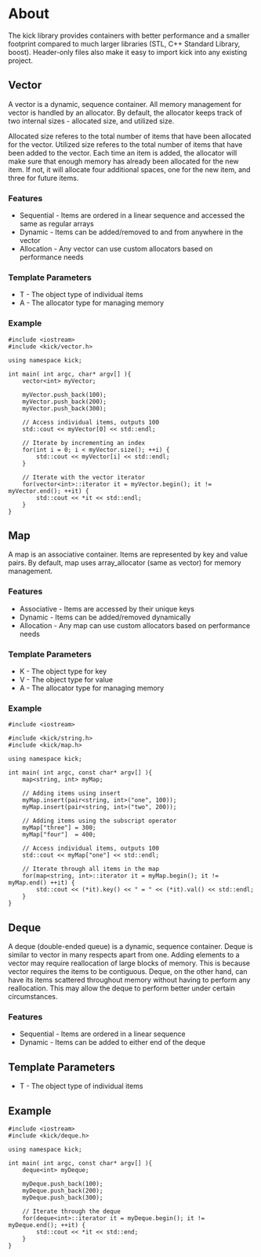 # About

The kick library provides containers with better performance and a smaller footprint compared to much larger libraries (STL, C++ Standard Library, boost). Header-only files also make it easy to import kick into any existing project.

## Vector

A vector is a dynamic, sequence container. All memory management for vector is handled by an allocator. By default, the allocator keeps track of two internal sizes - allocated size, and utilized size.

Allocated size referes to the total number of items that have been allocated for the vector. Utilized size referes to the total number of items that have been added to the vector. Each time an item is added, the allocator will make sure that enough memory has already been allocated for the new item. If not, it will allocate four additional spaces, one for the new item, and three for future items.

### Features

* Sequential - Items are ordered in a linear sequence and accessed the same as regular arrays
* Dynamic - Items can be added/removed to and from anywhere in the vector
* Allocation - Any vector can use custom allocators based on performance needs

### Template Parameters

* T - The object type of individual items
* A - The allocator type for managing memory

### Example

    #include <iostream>
    #include <kick/vector.h>

    using namespace kick;
    
    int main( int argc, char* argv[] ){
        vector<int> myVector; 
        
        myVector.push_back(100); 
        myVector.push_back(200); 
        myVector.push_back(300); 
        
        // Access individual items, outputs 100
        std::cout << myVector[0] << std::endl; 
    
        // Iterate by incrementing an index
        for(int i = 0; i < myVector.size(); ++i) {
            std::cout << myVector[i] << std::endl; 
        }

        // Iterate with the vector iterator
        for(vector<int>::iterator it = myVector.begin(); it != myVector.end(); ++it) {
            std::cout << *it << std::endl; 
        }
    }


## Map

A map is an associative container. Items are represented by key and value pairs. By default, map uses array_allocator<T> (same as vector) for memory management.

### Features

* Associative - Items are accessed by their unique keys
* Dynamic - Items can be added/removed dynamically
* Allocation - Any map can use custom allocators based on performance needs

### Template Parameters

* K - The object type for key
* V - The object type for value
* A - The allocator type for managing memory

### Example

    #include <iostream>

    #include <kick/string.h>
    #include <kick/map.h>

    using namespace kick;

    int main( int argc, const char* argv[] ){
        map<string, int> myMap; 

        // Adding items using insert
        myMap.insert(pair<string, int>("one", 100)); 
        myMap.insert(pair<string, int>("two", 200)); 

        // Adding items using the subscript operator
        myMap["three"] = 300; 
        myMap["four"]  = 400; 

        // Access individual items, outputs 100
        std::cout << myMap["one"] << std::endl; 

        // Iterate through all items in the map
        for(map<string, int>::iterator it = myMap.begin(); it != myMap.end() ++it) {
            std::cout << (*it).key() << " = " << (*it).val() << std::endl; 
        }
    }

## Deque

A deque (double-ended queue) is a dynamic, sequence container. Deque is similar to vector in many respects apart from one. Adding elements to a vector may require reallocation of large blocks of memory. This is because vector requires the items to be contiguous. Deque, on the other hand, can have its items scattered throughout memory without having to perform any reallocation. This may allow the deque to perform better under certain circumstances.

### Features

* Sequential - Items are ordered in a linear sequence
* Dynamic - Items can be added to either end of the deque

## Template Parameters

* T - The object type of individual items

## Example

    #include <iostream>
    #include <kick/deque.h>

    using namespace kick;

    int main( int argc, const char* argv[] ){
        deque<int> myDeque; 

        myDeque.push_back(100); 
        myDeque.push_back(200); 
        myDeque.push_back(300); 

        // Iterate through the deque
        for(deque<int>::iterator it = myDeque.begin(); it != myDeque.end(); ++it) {
            std::cout << *it << std::end; 
        }
    }